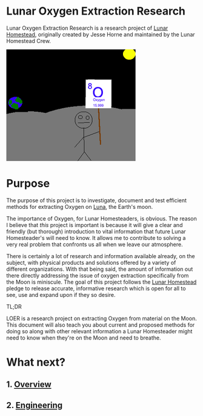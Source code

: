 Lunar Oxygen Extraction Research
===

Lunar Oxygen Extraction Research is a research project of [Lunar Homestead](http://lunarhomestead.com/), originally created by Jesse Horne and maintained by the Lunar Homestead Crew.

![LH-style Periodic Table Oxygen Picket](./assets/oxygen-picket.png)

# Purpose

The purpose of this project is to investigate, document and test efficient methods for extracting Oxygen on [Luna](https://en.wikipedia.org/wiki/Luna), the Earth's moon.

The importance of Oxygen, for Lunar Homesteaders, is obvious. The reason I believe that *this* project is important is because it will give a clear and friendly (but thorough) introduction to vital information that future Lunar Homesteader's will need to know. It allows me to contribute to solving a very real problem that confronts us all when we leave our atmosphere.

There is certainly a lot of research and information available already, on the subject, with physical products and solutions offered by a variety of different organizations. With that being said, the amount of information out there directly addressing the issue of oxygen extraction specifically from the Moon is miniscule. The goal of this project follows the [Lunar Homestead](http://lunarhomestead.com/) pledge to release accurate, informative research which is open for all to see, use and expand upon if they so desire.


TL;DR

LOER is a research project on extracting Oxygen from material on the Moon. This document will also teach you about current and proposed methods for doing so along with other relevant information a Lunar Homesteader might need to know when they're on the Moon and need to breathe.

# What next?

## 1. [Overview](./Overview.md)
## 2. [Engineering](./Engineering.md)
